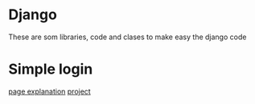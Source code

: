 # Django

These are som libraries, code and clases to make easy the django code

# Simple login

[page explanation](https://simpleisbetterthancomplex.com/tutorial/2016/06/27/how-to-use-djangos-built-in-login-system.html) [project](https://github.com/sibtc/simple-django-login)
